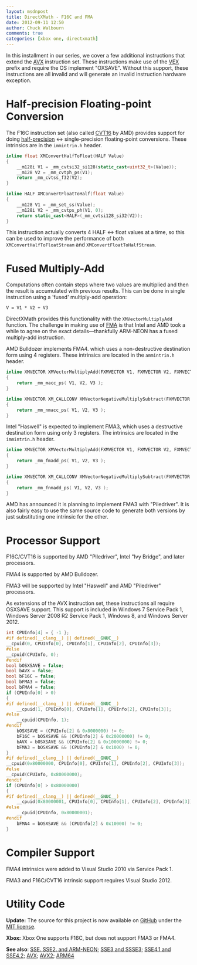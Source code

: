 ```yaml
---
layout: msdnpost
title: DirectXMath - F16C and FMA
date: 2012-09-11 12:50
author: Chuck Walbourn
comments: true
categories: [xbox one, directxmath]
---
```

In this installment in our series, we cover a few additional instructions that extend the <a href="http://en.wikipedia.org/wiki/Advanced_Vector_Extensions">AVX</a> instruction set. These instructions make use of the <a href="http://en.wikipedia.org/wiki/VEX_prefix">VEX</a> prefix and require the OS implement "OXSAVE". Without this support, these instructions are all invalid and will generate an invalid instruction hardware exception.
<!--more-->

<h1>Half-precision Floating-point Conversion</h1>

The F16C instruction set (also called <a href="http://en.wikipedia.org/wiki/CVT16_instruction_set">CVT16</a> by AMD) provides support for doing <a href="http://en.wikipedia.org/wiki/Half-precision">half-precision</a> <-> single-precision floating-point conversions. These intrinsics are in the <code>immintrin.h</code> header.

```cpp
inline float XMConvertHalfToFloat(HALF Value)
{
    __m128i V1 = _mm_cvtsi32_si128(static_cast<uint32_t>(Value));
    __m128 V2 = _mm_cvtph_ps(V1);
    return _mm_cvtss_f32(V2);
}

inline HALF XMConvertFloatToHalf(float Value)
{
    __m128 V1 = _mm_set_ss(Value);
    __m128i V2 = _mm_cvtps_ph(V1, 0);
    return static_cast<HALF>(_mm_cvtsi128_si32(V2));
}
```

This instruction actually converts 4 HALF <-> float values at a time, so this can be used to improve the performance of both <code>XMConvertHalfToFloatStream</code> and <code>XMConvertFloatToHalfStream</code>.

<h1>Fused Multiply-Add</h1>

Computations often contain steps where two values are multiplied and then the result is accumulated with previous results. This can be done in single instruction using a 'fused' multiply-add operation:

```
V = V1 * V2 + V3
```

DirectXMath provides this functionality with the <code>XMVectorMultiplyAdd</code> function. The challenge in making use of <a href="http://en.wikipedia.org/wiki/FMA_instruction_set">FMA</a> is that Intel and AMD took a while to agree on the exact details—thankfully ARM-NEON has a fused multiply-add instruction.

AMD Bulldozer implements FMA4. which uses a non-destructive destination form using 4 registers. These intrinsics are located in the <code>ammintrin.h</code> header.

```cpp
inline XMVECTOR XMVectorMultiplyAdd(FXMVECTOR V1, FXMVECTOR V2, FXMVECTOR V3)
{
    return _mm_macc_ps( V1, V2, V3 );
}

inline XMVECTOR XM_CALLCONV XMVectorNegativeMultiplySubtract(FXMVECTOR V1, FXMVECTOR V2, FXMVECTOR V3)
{
    return _mm_nmacc_ps( V1, V2, V3 );
}
```

Intel "Haswell" is expected to implement FMA3, which uses a destructive destination form using only 3 registers. The intrinsics are located in the <code>immintrin.h</code> header.

```cpp
inline XMVECTOR XMVectorMultiplyAdd(FXMVECTOR V1, FXMVECTOR V2, FXMVECTOR V3)
{
    return _mm_fmadd_ps( V1, V2, V3 );
}

inline XMVECTOR XM_CALLCONV XMVectorNegativeMultiplySubtract(FXMVECTOR V1, FXMVECTOR V2, FXMVECTOR V3)
{
    return _mm_fnmadd_ps( V1, V2, V3 );
}
```

AMD has announced it is planning to implement FMA3 with "Piledriver". It is also fairly easy to use the same source code to generate both versions by just substituting one intrinsic for the other.

<h1>Processor Support</h1>

F16C/CVT16 is supported by AMD "Piledriver", Intel "Ivy Bridge", and later processors.

FMA4 is supported by AMD Bulldozer.

FMA3 will be supported by Intel "Haswell" and AMD "Piledriver" processors.

As extensions of the AVX instruction set, these instructions all require OSXSAVE support. This support is included in Windows 7 Service Pack 1, Windows Server 2008 R2 Service Pack 1, Windows 8, and Windows Server 2012.

```cpp
int CPUInfo[4] = { -1 };
#if defined(__clang__) || defined(__GNUC__)
__cpuid(0, CPUInfo[0], CPUInfo[1], CPUInfo[2], CPUInfo[3]);
#else
__cpuid(CPUInfo, 0);
#endif
bool bOSXSAVE = false;
bool bAVX = false;
bool bF16C = false;
bool bFMA3 = false;
bool bFMA4 = false;
if (CPUInfo[0] > 0)
{
#if defined(__clang__) || defined(__GNUC__)
    __cpuid(1, CPUInfo[0], CPUInfo[1], CPUInfo[2], CPUInfo[3]);
#else
    __cpuid(CPUInfo, 1);
#endif
    bOSXSAVE = (CPUInfo[2] & 0x8000000) != 0;
    bF16C = bOSXSAVE && (CPUInfo[2] & 0x20000000) != 0;
    bAVX = bOSXSAVE && (CPUInfo[2] & 0x10000000) != 0;
    bFMA3 = bOSXSAVE && (CPUInfo[2] & 0x1000) != 0;
}
#if defined(__clang__) || defined(__GNUC__)
__cpuid(0x80000000, CPUInfo[0], CPUInfo[1], CPUInfo[2], CPUInfo[3]);
#else
__cpuid(CPUInfo, 0x80000000);
#endif
if (CPUInfo[0] > 0x80000000)
{
#if defined(__clang__) || defined(__GNUC__)
    __cpuid(0x80000001, CPUInfo[0], CPUInfo[1], CPUInfo[2], CPUInfo[3]);
#else
    __cpuid(CPUInfo, 0x80000001);
#endif
    bFMA4 = bOSXSAVE && (CPUInfo[2] & 0x10000) != 0;
}
```

<h1>Compiler Support</h1>

FMA4 intrinsics were added to Visual Studio 2010 via Service Pack 1.

FMA3 and F16C/CVT16 intrinsic support requires Visual Studio 2012.

<h1>Utility Code</h1>

<strong>Update:</strong> The source for this project is now available on <a href="https://github.com/Microsoft/DirectXMath">GitHub</a> under the <a href="http://opensource.org/licenses/MIT">MIT license</a>.

<strong>Xbox:</strong> Xbox One supports F16C, but does not support FMA3 or FMA4.

<strong>See also</strong>: <a href="https://walbourn.github.io/directxmath-sse-sse2-and-arm-neon/">SSE. SSE2. and ARM-NEON</a>; <a href="https://walbourn.github.io/directxmath-sse3-and-ssse3/">SSE3 and SSSE3</a>; <a href="https://walbourn.github.io/directxmath-sse4-1-and-sse4-2/">SSE4.1 and SSE4.2;</a> <a href="https://walbourn.github.io/directxmath-avx/">AVX</a>; <a href="https://walbourn.github.io/directxmath-avx2/">AVX2</a>; <a href="https://walbourn.github.io/directxmath-arm64/">ARM64</a>
